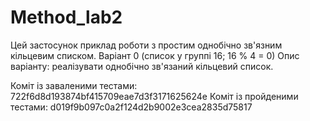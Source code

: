 # Method_lab2
Цей застосунок приклад роботи з простим однобічно зв'язним кільцевим списком.
Варіант 0 (список у группі 16; 16 % 4 = 0)
Опис варіанту: реалізувати однобічно зв'язаний кільцевий список.

Коміт із заваленими тестами: 722f6d8d193874bf415709eae7d3f3171625624e
Коміт із пройденими тестами: d019f9b097c0a2f124d2b9002e3cea2835d75817
